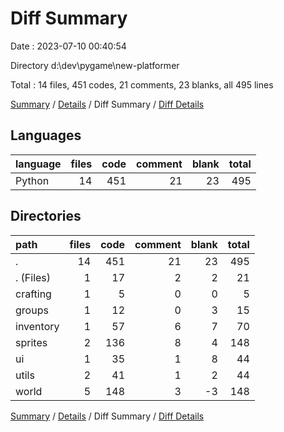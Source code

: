# Diff Summary

Date : 2023-07-10 00:40:54

Directory d:\\dev\\pygame\\new-platformer

Total : 14 files,  451 codes, 21 comments, 23 blanks, all 495 lines

[Summary](results.md) / [Details](details.md) / Diff Summary / [Diff Details](diff-details.md)

## Languages
| language | files | code | comment | blank | total |
| :--- | ---: | ---: | ---: | ---: | ---: |
| Python | 14 | 451 | 21 | 23 | 495 |

## Directories
| path | files | code | comment | blank | total |
| :--- | ---: | ---: | ---: | ---: | ---: |
| . | 14 | 451 | 21 | 23 | 495 |
| . (Files) | 1 | 17 | 2 | 2 | 21 |
| crafting | 1 | 5 | 0 | 0 | 5 |
| groups | 1 | 12 | 0 | 3 | 15 |
| inventory | 1 | 57 | 6 | 7 | 70 |
| sprites | 2 | 136 | 8 | 4 | 148 |
| ui | 1 | 35 | 1 | 8 | 44 |
| utils | 2 | 41 | 1 | 2 | 44 |
| world | 5 | 148 | 3 | -3 | 148 |

[Summary](results.md) / [Details](details.md) / Diff Summary / [Diff Details](diff-details.md)